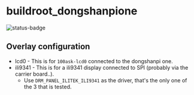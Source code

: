 # buildroot_dongshanpione

![status-badge](https://woodpecker.thingy.jp/api/badges/fifteenhex/buildroot_dongshanpione/status.svg)


## Overlay configuration

- lcd0 - This is for `100ask-lcd0` connected to the dongshanpi one.
- ili9341 - This is for a ili9341 display connected to SPI (probably via the carrier board..).
  - Use `DRM_PANEL_ILITEK_ILI9341` as the driver, that's the only one of the 3 that is tested.
